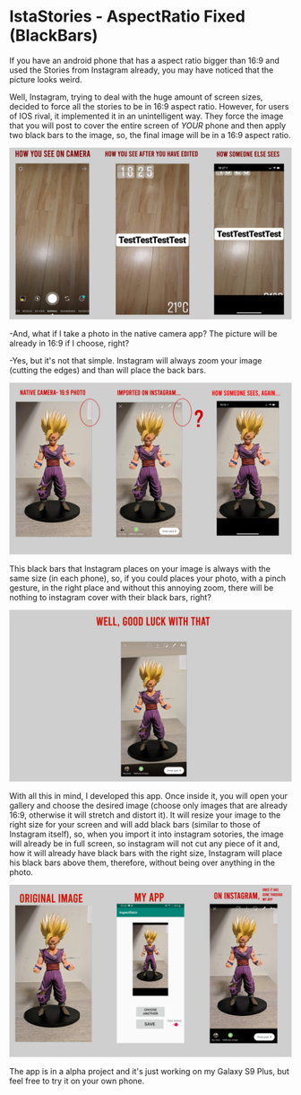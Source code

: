 # IstaStories - AspectRatio Fixed (BlackBars)

If you have an android phone that has a aspect ratio bigger than 16:9 and used the Stories from Instagram already, you may have noticed that the picture looks weird.

Well, Instagram, trying to deal with the huge amount of screen sizes, decided to force all the stories to be in 16:9 aspect ratio. However, for users of IOS rival, it implemented it in an unintelligent way. They force the image that you will post to cover the entire screen of *YOUR* phone and then apply two black bars to the image, so, the final image will be in a 16:9 aspect ratio.

![](ReadMe-%20Images/Image1.png)

-And, what if I take a photo in the native camera app? The picture will be already in 16:9 if I choose, right?

-Yes, but it's not that simple. Instagram will always zoom your image (cutting the edges) and than will place the back bars.

![](ReadMe-%20Images/Image2.png)


This black bars that Instagram places on your image is always with the same size (in each phone), so, if you could places your photo, with a pinch gesture, in the right place and without this annoying zoom, there will be nothing to instagram cover with their black bars, right?

![](ReadMe-%20Images/Image3.png)

With all this in mind, I developed this app. Once inside it, you will open your gallery and choose the desired image (choose only images that are already 16:9, otherwise it will stretch and distort it). It will resize your image to the right size for your screen and will add black bars (similar to those of Instagram itself), so, when you import it into instagram sotories, the image will already be in full screen, so instagram will not cut any piece of it and, how it will already have black bars with the right size, Instagram will place his black bars above them, therefore, without being over anything in the photo.

![](ReadMe-%20Images/Image4.png)

The app is in a alpha project and it's just working on my Galaxy S9 Plus, but feel free to try it on your own phone.
